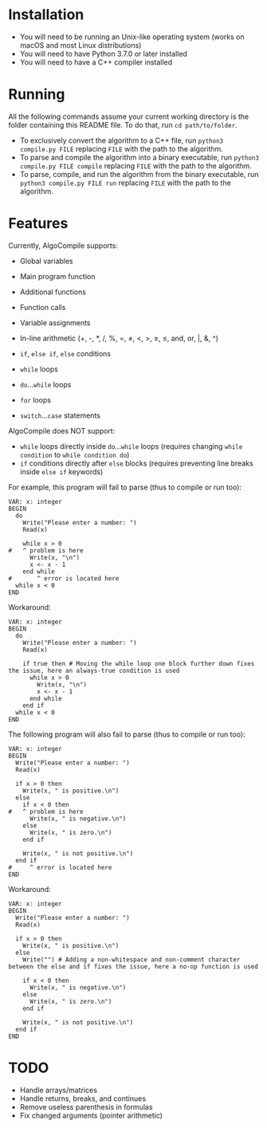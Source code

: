 # Installation

- You will need to be running an Unix-like operating system (works on macOS and most Linux distributions)
- You will need to have Python 3.7.0 or later installed
- You will need to have a C++ compiler installed

# Running

All the following commands assume your current working directory is the folder containing this README file.
To do that, run `cd path/to/folder`.

- To exclusively convert the algorithm to a C++ file, run `python3 compile.py FILE` replacing `FILE` with the path to the algorithm.
- To parse and compile the algorithm into a binary executable, run `python3 compile.py FILE compile` replacing `FILE` with the path to the algorithm.
- To parse, compile, and run the algorithm from the binary executable, run `python3 compile.py FILE run` replacing `FILE` with the path to the algorithm.

# Features

Currently, AlgoCompile supports:

- Global variables
- Main program function
- Additional functions

- Function calls
- Variable assignments
- In-line arithmetic (+, -, \*, /, %, =, ≠, <, >, ≥, ≤, and, or, |, &, ^)
- `if`, `else if`, `else` conditions
- `while` loops
- `do`...`while` loops
- `for` loops
- `switch`...`case` statements

AlgoCompile does NOT support:
- `while` loops directly inside `do`...`while` loops (requires changing `while condition` to `while condition do`)
- `if` conditions directly after `else` blocks (requires preventing line breaks inside `else if` keywords)

For example, this program will fail to parse (thus to compile or run too):
```
VAR: x: integer
BEGIN
  do
    Write("Please enter a number: ")
    Read(x)

    while x > 0
#   ^ problem is here
      Write(x, "\n")
      x <- x - 1
    end while
#       ^ error is located here
  while x < 0
END
```

Workaround:
```
VAR: x: integer
BEGIN
  do
    Write("Please enter a number: ")
    Read(x)

    if true then # Moving the while loop one block further down fixes the issue, here an always-true condition is used
      while x > 0
        Write(x, "\n")
        x <- x - 1
      end while
    end if
  while x < 0
END
```

The following program will also fail to parse (thus to compile or run too):
```
VAR: x: integer
BEGIN
  Write("Please enter a number: ")
  Read(x)

  if x > 0 then
    Write(x, " is positive.\n")
  else
    if x < 0 then
#   ^ problem is here
      Write(x, " is negative.\n")
    else
      Write(x, " is zero.\n")
    end if

    Write(x, " is not positive.\n")
  end if
#     ^ error is located here
END
```

Workaround:
```
VAR: x: integer
BEGIN
  Write("Please enter a number: ")
  Read(x)

  if x > 0 then
    Write(x, " is positive.\n")
  else
    Write("") # Adding a non-whitespace and non-comment character between the else and if fixes the issue, here a no-op function is used

    if x < 0 then
      Write(x, " is negative.\n")
    else
      Write(x, " is zero.\n")
    end if

    Write(x, " is not positive.\n")
  end if
END
```

# TODO

- Handle arrays/matrices
- Handle returns, breaks, and continues
- Remove useless parenthesis in formulas
- Fix changed arguments (pointer arithmetic)
